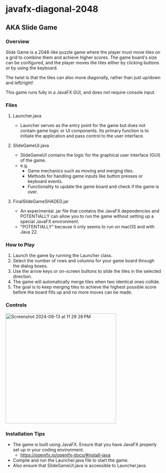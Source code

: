 # javafx-diagonal-2048
## AKA Slide Game

### Overview

Slide Game is a 2048-like puzzle game where the player must move tiles on a grid to combine them and achieve higher scores. The game board's size can be configured, and the player moves the tiles either by clicking buttons or by using the keyboard. 

The twist is that the tiles can also move diagonally, rather than just up/down and left/right!

This game runs fully in a JavaFX GUI, and does not require console input. 

### Files

1. Launcher.java
    - Launcher serves as the entry point for the game but does not contain game logic or UI components. Its primary function is to initiate the application and pass control to the user interface.
  
2. SlideGameUI.java
    - SlideGameUI contains the logic for the graphical user interface (GUI) of the game. 
    - e.g.
      -  Game mechanics such as moving and merging tiles.
      - Methods for handling game inputs like button presses or keyboard events.
      - Functionality to update the game board and check if the game is over.
     
3. FinalSlideGameSHADED.jar
    - An experimental .jar file that contains the JavaFX dependencies and POTENTIALLY can allow you to run the game without setting up a special JavaFX environment.
    - "POTENTIALLY" because it only seems to run on macOS and with Java 22. 


### How to Play
1. Launch the game by running the Launcher class.
2. Select the number of rows and columns for your game board through the dialog boxes.
3. Use the arrow keys or on-screen buttons to slide the tiles in the selected direction.
4. The game will automatically merge tiles when two identical ones collide.
5. The goal is to keep merging tiles to achieve the highest possible score before the board fills up and no more moves can be made.

### Controls
<img width="357" alt="Screenshot 2024-09-13 at 11 29 26 PM" src="https://github.com/user-attachments/assets/ab41eb3f-491c-498e-8d46-7b568e13ca4a">


### Installation Tips
- The game is built using JavaFX. Ensure that you have JavaFX properly set up in your coding environment.
    - https://openjfx.io/openjfx-docs/#install-java
- Compile and run the Launcher.java file to start the game.
- Also ensure that SlideGameUI.java is accessible to Launcher.java.



